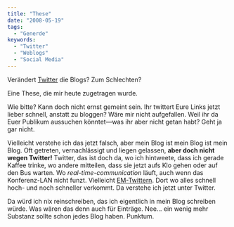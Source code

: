 ```yaml
---
title: "These"
date: "2008-05-19"
tags:
  - "Generde"
keywords:
  - "Twitter"
  - "Weblogs"
  - "Social Media"
---
```


Verändert [Twitter](http://twitter.com/) die Blogs? Zum Schlechten?

Eine These, die mir heute zugetragen wurde.

Wie bitte? Kann doch nicht ernst gemeint sein. Ihr twittert Eure Links jetzt lieber schnell, anstatt zu bloggen? Wäre mir nicht aufgefallen. Weil ihr da Euer Publikum aussuchen könntet—was ihr aber nicht getan habt? Geht ja gar nicht.

Vielleicht verstehe ich das jetzt falsch, aber mein Blog ist mein Blog ist mein Blog. Oft getreten, vernachlässigt und liegen gelassen, **aber doch nicht wegen Twitter!** Twitter, das ist doch da, wo ich hintweete, dass ich gerade Kaffee trinke, wo andere mitteilen, dass sie jetzt aufs Klo gehen oder auf den Bus warten. Wo _real-time-communication_ läuft, auch wenn das Konferenz-LAN nicht funzt. Vielleicht [EM-Twittern](http://www.spreeblick.com/2008/05/19/em-twitterer/). Dort wo alles schnell hoch- und noch schneller verkommt. Da verstehe ich jetzt unter Twitter.

Da würd ich nix reinschreiben, das ich eigentlich in mein Blog schreiben würde. Was wären das denn auch für Einträge. Nee… ein wenig mehr Substanz sollte schon jedes Blog haben. Punktum.
